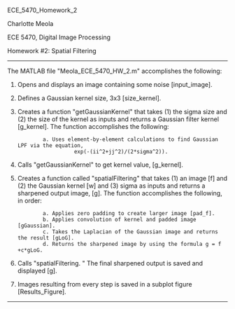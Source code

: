ECE_5470_Homework_2


Charlotte Meola

ECE 5470, Digital Image Processing 

Homework #2: Spatial Filtering


---------------------------------------------------------------------------------------
The MATLAB file "Meola_ECE_5470_HW_2.m" accomplishes the following:

1.	Opens and displays an image containing some noise [input_image].


2.	Defines a Gaussian kernel size, 3x3 [size_kernel].


3.	Creates a function "getGaussianKernel" that takes (1) the sigma size and (2) the size of the kernel as inputs and returns a Gaussian filter kernel [g_kernel]. The function accomplishes the following:

                a. Uses element-by-element calculations to find Gaussian LPF via the equation, 
                          exp(-(ii^2+jj^2)/(2*sigma^2)).


4.	Calls "getGaussianKernel" to get kernel value, [g_kernel].


5.	Creates a function called "spatialFiltering" that takes (1) an image [f] and (2) the Gaussian kernel [w] and (3) sigma as inputs and returns a sharpened output image, [g]. 
The function accomplishes the following, in order: 

                a. Applies zero padding to create larger image [pad_f].
                b. Applies convolution of kernel and padded image [gGaussian].
                c. Takes the Laplacian of the Gaussian image and returns the result [gLoG].
                d. Returns the sharpened image by using the formula g = f +c*gLoG.


6.	Calls "spatialFiltering. " The final sharpened output is saved and displayed [g]. 


7.	Images resulting from every step is saved in a subplot figure [Results_Figure].

--------------------------------------------------------------------------------------

